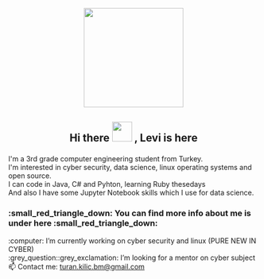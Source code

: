 <p align="center">  <img src="https://media.giphy.com/media/SmwsaXanCdOxy/giphy.gif" width="200" height="200">
<h2> <p align="center"> Hi there <img src="https://raw.githubusercontent.com/blackcater/blackcater/master/images/Hi.gif" width="40" height="40" > , Levi is here </h2>

I'm a 3rd grade computer engineering student from Turkey. <br>
I'm interested in cyber security, data science, linux operating systems and open source. <br>
I can code in Java, C# and Pyhton, learning Ruby thesedays <br>
And also I have some Jupyter Notebook skills which I use for data science. <br>
<h3> :small_red_triangle_down: You can find more info about me is under here :small_red_triangle_down: </h3>
:computer: I’m currently working on cyber security and linux  (PURE NEW IN CYBER) <br>
:grey_question::grey_exclamation: I’m looking for a mentor on cyber subject<br>
📫 Contact me: <a href="https://mail.google.com/mail/u/0/#inbox"> turan.kilic.bm@gmail.com </a><br>
